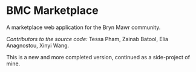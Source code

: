 # BMC Marketplace

A marketplace web application for the Bryn Mawr community.

_Contributors to the source code:_ Tessa Pham, Zainab Batool, Elia Anagnostou, Xinyi Wang.

This is a new and more completed version, continued as a side-project of mine.